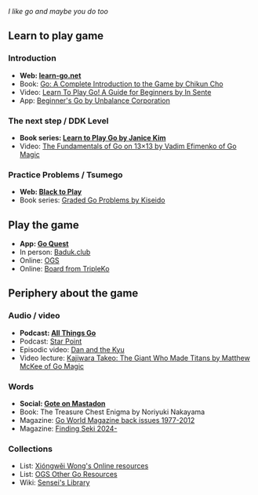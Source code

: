 *I like go and maybe you do too*

## Learn to play game

### Introduction

- **Web: [learn-go.net](https://www.learn-go.net/)**
- Book: [Go: A Complete Introduction to the Game by Chikun Cho](https://www.biblio.com/9784906574506)
- Video: [Learn To Play Go! A Guide for Beginners by In Sente](https://www.youtube.com/watch?v=xMshtO8h7RU)
- App: [Beginner's Go by Unbalance Corporation](http://itunes.apple.com/us/app/id381699789?mt=8)

### The next step / DDK Level

- **Book series: [Learn to Play Go by Janice Kim](https://www.biblio.com/9781453632895)**
- Video: [The Fundamentals of Go on 13×13 by Vadim Efimenko of Go Magic](https://gomagic.org/courses/the-fundamentals-of-go-on-13x13/)

### Practice Problems / Tsumego

- **Web: [Black to Play](https://blacktoplay.com/)**
- Book series: [Graded Go Problems by Kiseido](https://www.biblio.com/book/graded-go-problems-beginners-introductory-problems/d/1518181143)

## Play the game

- **App: [Go Quest](https://apps.apple.com/us/app/goquest/id834841918)**
- In person: [Baduk.club](https://baduk.club/welcome)
- Online: [OGS](https://online-go.com/)
- Online: [Board from TripleKo](https://board.tripleko.com/)

## Periphery about the game

### Audio / video

- **Podcast: [All Things Go](https://allthingsgogame.alitu.com/)**
- Podcast: [Star Point](https://starpointbaduk.com/)
- Episodic video: [Dan and the Kyu](https://www.youtube.com/@DanandtheKyu)
- Video lecture: [Kajiwara Takeo: The Giant Who Made Titans by Matthew McKee of Go Magic](https://gomagic.org/courses/kajiwara-takeo/)

### Words

- **Social: [Gote on Mastadon](https://social.seattle.wa.us/home)**
- Book: The Treasure Chest Enigma by Noriyuki Nakayama
- Magazine: [Go World Magazine back issues 1977-2012](https://kiseidodigital.gumroad.com/l/gwa)
- Magazine: [Finding Seki 2024-](https://www.etsy.com/shop/FindingSeki)

### Collections

- List: [Xióngwěi Wong's Online resources](https://weiqi.soumyak4.in/posts/weiqi-resources/)
- List: [OGS Other Go Resources](https://online-go.com/docs/other-go-resources)
- Wiki: [Sensei's Library](https://senseis.xmp.net/)
